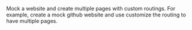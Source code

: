 Mock a website and create multiple pages with custom routings.
For example, create a mock github website and use customize the routing to have multiple pages. 